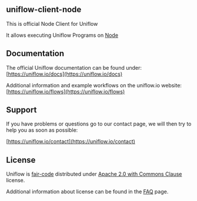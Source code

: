 uniflow-client-node
-------------------

This is official Node Client for Uniflow

It allows executing Uniflow Programs on [Node](https://nodejs.org)

## Documentation

The official Uniflow documentation can be found under: [https://uniflow.io/docs](https://uniflow.io/docs)

Additional information and example workflows on the uniflow.io website: [https://uniflow.io/flows](https://uniflow.io/flows)

## Support

If you have problems or questions go to our contact page, we will then try to help you as soon as possible:

[https://uniflow.io/contact](https://uniflow.io/contact)

## License

Uniflow is [fair-code](http://faircode.io) distributed under [Apache 2.0 with Commons Clause](https://github.com/uniflow-io/uniflow/blob/main/LICENSE.md) license.

Additional information about license can be found in the [FAQ](https://uniflow.io/docs/faq#which-license-does-uniflow-use) page.
